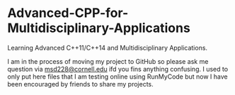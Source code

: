 # Advanced-CPP-for-Multidisciplinary-Applications
Learning Advanced C++11/C++14 and Multidisciplinary Applications. 

I am in the process of moving my project to GitHub so please ask me question via msd228@cornell.edu ifd you fins anything confusing. I used to only put here files that I am testing online using RunMyCode but now I have been encouraged by friends to share my projects.
